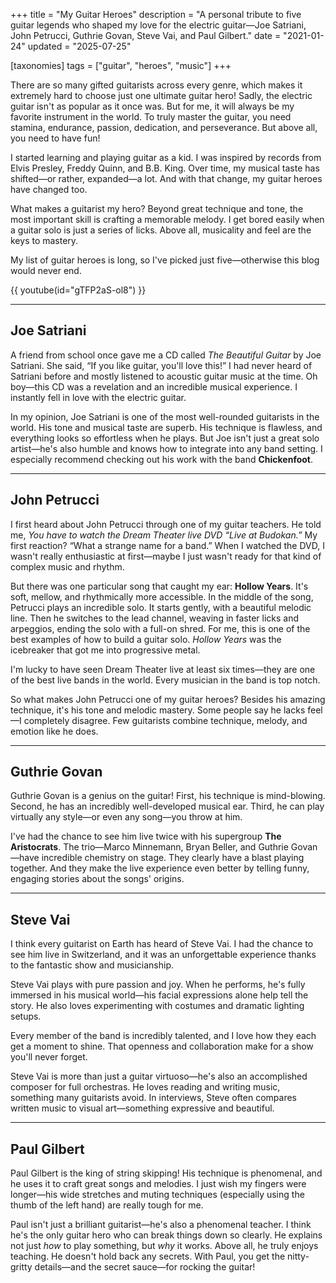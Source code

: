 +++
title = "My Guitar Heroes"
description = "A personal tribute to five guitar legends who shaped my love for the electric guitar—Joe Satriani, John Petrucci, Guthrie Govan, Steve Vai, and Paul Gilbert."
date = "2021-01-24"
updated = "2025-07-25"

[taxonomies]
tags = ["guitar", "heroes", "music"]
+++

There are so many gifted guitarists across every genre, which makes it extremely hard to choose just one ultimate guitar hero! Sadly, the electric guitar isn't as popular as it once was. But for me, it will always be my favorite instrument in the world. To truly master the guitar, you need stamina, endurance, passion, dedication, and perseverance. But above all, you need to have fun!

I started learning and playing guitar as a kid. I was inspired by records from Elvis Presley, Freddy Quinn, and B.B. King. Over time, my musical taste has shifted—or rather, expanded—a lot. And with that change, my guitar heroes have changed too. 

What makes a guitarist my hero? Beyond great technique and tone, the most important skill is crafting a memorable melody. I get bored easily when a guitar solo is just a series of licks. Above all, musicality and feel are the keys to mastery.

My list of guitar heroes is long, so I've picked just five—otherwise this blog would never end.

{{ youtube(id="gTFP2aS-ol8") }}

---

## Joe Satriani

A friend from school once gave me a CD called *The Beautiful Guitar* by Joe Satriani. She said, “If you like guitar, you'll love this!” I had never heard of Satriani before and mostly listened to acoustic guitar music at the time. Oh boy—this CD was a revelation and an incredible musical experience. I instantly fell in love with the electric guitar.

In my opinion, Joe Satriani is one of the most well-rounded guitarists in the world. His tone and musical taste are superb. His technique is flawless, and everything looks so effortless when he plays. But Joe isn't just a great solo artist—he's also humble and knows how to integrate into any band setting. I especially recommend checking out his work with the band **Chickenfoot**.

---

## John Petrucci

I first heard about John Petrucci through one of my guitar teachers. He told me, *You have to watch the Dream Theater live DVD “Live at Budokan.”* My first reaction? “What a strange name for a band.” When I watched the DVD, I wasn't really enthusiastic at first—maybe I just wasn't ready for that kind of complex music and rhythm.

But there was one particular song that caught my ear: **Hollow Years**. It's soft, mellow, and rhythmically more accessible. In the middle of the song, Petrucci plays an incredible solo. It starts gently, with a beautiful melodic line. Then he switches to the lead channel, weaving in faster licks and arpeggios, ending the solo with a full-on shred. For me, this is one of the best examples of how to build a guitar solo. *Hollow Years* was the icebreaker that got me into progressive metal.

I'm lucky to have seen Dream Theater live at least six times—they are one of the best live bands in the world. Every musician in the band is top notch.

So what makes John Petrucci one of my guitar heroes? Besides his amazing technique, it's his tone and melodic mastery. Some people say he lacks feel—I completely disagree. Few guitarists combine technique, melody, and emotion like he does.

---

## Guthrie Govan

Guthrie Govan is a genius on the guitar! First, his technique is mind-blowing. Second, he has an incredibly well-developed musical ear. Third, he can play virtually any style—or even any song—you throw at him.

I've had the chance to see him live twice with his supergroup **The Aristocrats**. The trio—Marco Minnemann, Bryan Beller, and Guthrie Govan—have incredible chemistry on stage. They clearly have a blast playing together. And they make the live experience even better by telling funny, engaging stories about the songs' origins.

---

## Steve Vai

I think every guitarist on Earth has heard of Steve Vai. I had the chance to see him live in Switzerland, and it was an unforgettable experience thanks to the fantastic show and musicianship.

Steve Vai plays with pure passion and joy. When he performs, he's fully immersed in his musical world—his facial expressions alone help tell the story. He also loves experimenting with costumes and dramatic lighting setups.

Every member of the band is incredibly talented, and I love how they each get a moment to shine. That openness and collaboration make for a show you'll never forget.

Steve Vai is more than just a guitar virtuoso—he's also an accomplished composer for full orchestras. He loves reading and writing music, something many guitarists avoid. In interviews, Steve often compares written music to visual art—something expressive and beautiful.

---

## Paul Gilbert

Paul Gilbert is the king of string skipping! His technique is phenomenal, and he uses it to craft great songs and melodies. I just wish my fingers were longer—his wide stretches and muting techniques (especially using the thumb of the left hand) are really tough for me.

Paul isn't just a brilliant guitarist—he's also a phenomenal teacher. I think he's the only guitar hero who can break things down so clearly. He explains not just *how* to play something, but *why* it works. Above all, he truly enjoys teaching. He doesn't hold back any secrets. With Paul, you get the nitty-gritty details—and the secret sauce—for rocking the guitar!
